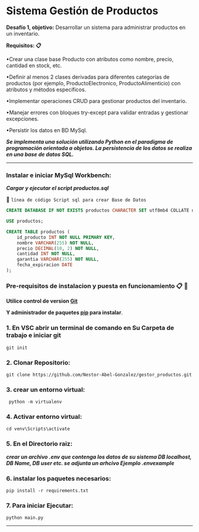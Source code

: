 # Sistema Gestión de Productos


**Desafío 1, objetivo:** Desarrollar un sistema para administrar productos en un inventario.  
 
**Requisitos: 📋**

  •Crear una clase base Producto con atributos como nombre, precio, cantidad en stock, etc.
    
  •Definir al menos 2 clases derivadas para diferentes categorías de productos (por ejemplo, ProductoElectronico, ProductoAlimenticio) con atributos y métodos específicos.
    
  •Implementar operaciones CRUD para gestionar productos del inventario.
    
  •Manejar errores con bloques try-except para validar entradas y gestionar excepciones.
    
  •Persistir los datos en BD MySql.

***Se implementa una solución utilizando Python en el paradigma de programación orientada a objetos.
La persistencia de los datos se realiza en una base de datos SQL.***

---

### Instalar e iniciar MySql Workbench:


***Cargar y ejecutar el script productos.sql***

:wrench:
`línea de código Script sql para crear Base de Datos`

```sql
CREATE DATABASE IF NOT EXISTS productos CHARACTER SET utf8mb4 COLLATE utf8mb4_general_ci;

USE productos;

CREATE TABLE productos (
    id_producto INT NOT NULL PRIMARY KEY,
    nombre VARCHAR(255) NOT NULL,
    precio DECIMAL(10, 2) NOT NULL,
    cantidad INT NOT NULL,
    garantia VARCHAR(255) NOT NULL,
    fecha_expiracion DATE
);

```

### Pre-requisitos de instalacion y puesta en funcionamiento 📋  :wrench:
**Utilice control de version [Git](https://git-scm.com/book/es/v2/Inicio---Sobre-el-Control-de-Versiones-Instalaci%C3%B3n-de-Git)**

**Y administrador de paquetes [pip](https://pip.pypa.io/en/stable/) para instalar**.

### 1. En VSC abrir un terminal de comando en Su Carpeta de trabajo e iniciar git

```
git init
```
### 2. Clonar Repositorio:

```
git clone https://github.com/Nestor-Abel-Gonzalez/gestor_productos.git
```
### 3. crear un entorno virtual:   
```
 python -m virtualenv
```
### 4. Activar entorno virtual:
```
cd venv\Scripts\activate
```

### 5. En el Directorio raiz:

  ***crear un archivo .env que contenga los datos de su sistema DB localhost, DB Name, DB user etc.
    se adjunta un arhcivo Ejemplo .envexample***
   
### 6. instalar los paquetes necesarios:
```
pip install -r requirements.txt
```

### 7. Para iniciar Ejecutar:

   ```
   python main.py
```

---
